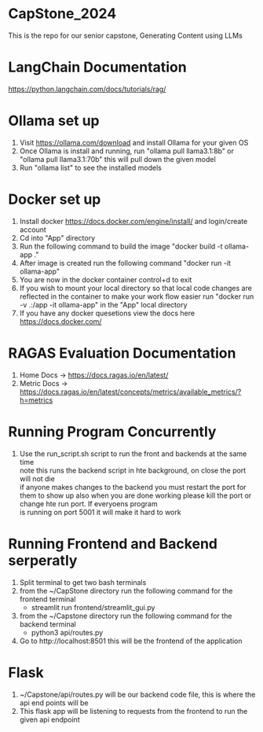 # CapStone_2024

This is the repo for our senior capstone, Generating Content using LLMs

# LangChain Documentation

https://python.langchain.com/docs/tutorials/rag/

# Ollama set up

1. Visit https://ollama.com/download and install Ollama for your given OS
2. Once Ollama is install and running, run "ollama pull llama3.1:8b" or "ollama pull llama3.1:70b" this will pull down the given model
3. Run "ollama list" to see the installed models

# Docker set up

1. Install docker https://docs.docker.com/engine/install/ and login/create account
2. Cd into "App" directory
3. Run the following command to build the image "docker build -t ollama-app ."
4. After image is created run the following command "docker run -it ollama-app"
5. You are now in the docker container control+d to exit
6. If you wish to mount your local directory so that local code changes are reflected 
in the container to make your work flow easier run "docker run -v .:/app -it ollama-app" 
in the "App" local directory
7. If you have any docker quesetions view the docs here https://docs.docker.com/

# RAGAS Evaluation Documentation
1. Home Docs -> https://docs.ragas.io/en/latest/
2. Metric Docs -> https://docs.ragas.io/en/latest/concepts/metrics/available_metrics/?h=metrics

# Running Program Concurrently
1. Use the run_script.sh script to run the front and backends at the same time  
note this runs the backend script in hte background, on close the port will not die  
if anyone makes changes to the backend you must restart the port for them to show up
also when you are done working please kill the port or change hte run port. If everyoens program  
is running on port 5001 it will make it hard to work

# Running Frontend and Backend serperatly
1. Split terminal to get two bash terminals
2. from the ~/CapStone directory run the following command for the frontend terminal
    - streamlit run frontend/streamlit_gui.py 
3. from the ~/Capstone directory run the following command for the backend terminal
    - python3 api/routes.py
4. Go to http://localhost:8501 this will be the frontend of the application

# Flask
1. ~/Capstone/api/routes.py will be our backend code file, this is where the api end points will be
2. This flask app will be listening to requests from the frontend to run the given api endpoint